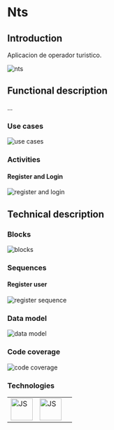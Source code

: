 # Nts

## Introduction

Aplicacion de operador turistico. 


![nts]()

## Functional description

...

### Use cases

![use cases]()

### Activities

#### Register and Login

![register and login]()

## Technical description

### Blocks

![blocks]()

### Sequences

#### Register user

![register sequence]()

### Data model

![data model]()

### Code coverage

![code coverage]()

### Technologies

<table>
    <row>
        <td>
            <img src="" title="JS" width="50"/>
        </td>
        <td>
            <img src="" title="JS" width="50"/>
        <td>
    </row>
</table>